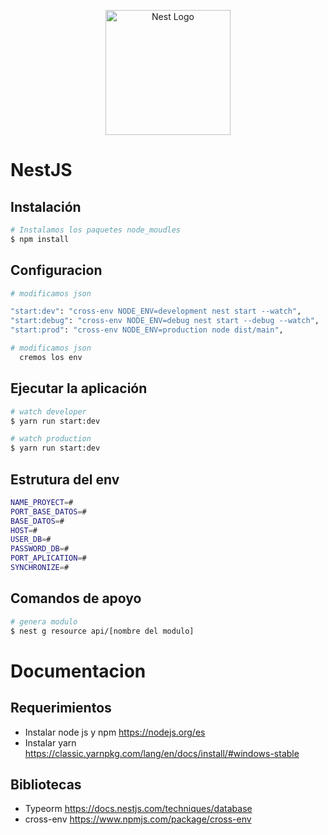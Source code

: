 <p align="center">
  <a href="http://nestjs.com/" target="blank"><img src="https://nestjs.com/img/logo-small.svg" width="200" alt="Nest Logo" /></a>
</p>

# NestJS

## Instalación

```bash
# Instalamos los paquetes node_moudles
$ npm install
```

## Configuracion

```bash
# modificamos json

"start:dev": "cross-env NODE_ENV=development nest start --watch",
"start:debug": "cross-env NODE_ENV=debug nest start --debug --watch",
"start:prod": "cross-env NODE_ENV=production node dist/main",
```

```bash
# modificamos json
  cremos los env
```

## Ejecutar la aplicación

```bash
# watch developer
$ yarn run start:dev
```

```bash
# watch production
$ yarn run start:dev
```

## Estrutura del env

```bash
NAME_PROYECT=#
PORT_BASE_DATOS=#
BASE_DATOS=#
HOST=#
USER_DB=#
PASSWORD_DB=#
PORT_APLICATION=#
SYNCHRONIZE=#
```

## Comandos de apoyo

```bash
# genera modulo
$ nest g resource api/[nombre del modulo]

```

# Documentacion

## Requerimientos
- Instalar node js y npm https://nodejs.org/es
- Instalar yarn https://classic.yarnpkg.com/lang/en/docs/install/#windows-stable

## Bibliotecas

- Typeorm https://docs.nestjs.com/techniques/database
- cross-env https://www.npmjs.com/package/cross-env





